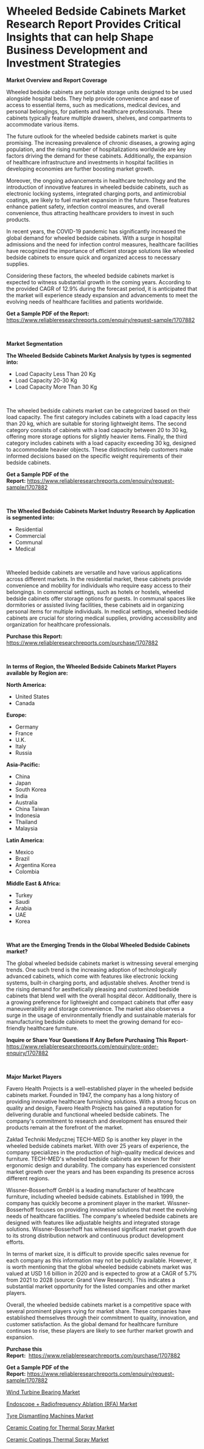 <p><h1>Wheeled Bedside Cabinets Market Research Report Provides Critical Insights that can help Shape Business Development and Investment Strategies</h1></p><p><strong>Market Overview and Report Coverage</strong></p>
<p><p>Wheeled bedside cabinets are portable storage units designed to be used alongside hospital beds. They help provide convenience and ease of access to essential items, such as medications, medical devices, and personal belongings, for patients and healthcare professionals. These cabinets typically feature multiple drawers, shelves, and compartments to accommodate various items.</p><p>The future outlook for the wheeled bedside cabinets market is quite promising. The increasing prevalence of chronic diseases, a growing aging population, and the rising number of hospitalizations worldwide are key factors driving the demand for these cabinets. Additionally, the expansion of healthcare infrastructure and investments in hospital facilities in developing economies are further boosting market growth.</p><p>Moreover, the ongoing advancements in healthcare technology and the introduction of innovative features in wheeled bedside cabinets, such as electronic locking systems, integrated charging ports, and antimicrobial coatings, are likely to fuel market expansion in the future. These features enhance patient safety, infection control measures, and overall convenience, thus attracting healthcare providers to invest in such products.</p><p>In recent years, the COVID-19 pandemic has significantly increased the global demand for wheeled bedside cabinets. With a surge in hospital admissions and the need for infection control measures, healthcare facilities have recognized the importance of efficient storage solutions like wheeled bedside cabinets to ensure quick and organized access to necessary supplies.</p><p>Considering these factors, the wheeled bedside cabinets market is expected to witness substantial growth in the coming years. According to the provided CAGR of 12.9% during the forecast period, it is anticipated that the market will experience steady expansion and advancements to meet the evolving needs of healthcare facilities and patients worldwide.</p></p>
<p><strong>Get a Sample PDF of the Report:</strong> <a href="https://www.reliableresearchreports.com/enquiry/request-sample/1707882">https://www.reliableresearchreports.com/enquiry/request-sample/1707882</a></p>
<p>&nbsp;</p>
<p><strong>Market Segmentation</strong></p>
<p><strong>The Wheeled Bedside Cabinets Market Analysis by types is segmented into:</strong></p>
<p><ul><li>Load Capacity Less Than 20 Kg</li><li>Load Capacity 20-30 Kg</li><li>Load Capacity More Than 30 Kg</li></ul></p>
<p>&nbsp;</p>
<p><p>The wheeled bedside cabinets market can be categorized based on their load capacity. The first category includes cabinets with a load capacity less than 20 kg, which are suitable for storing lightweight items. The second category consists of cabinets with a load capacity between 20 to 30 kg, offering more storage options for slightly heavier items. Finally, the third category includes cabinets with a load capacity exceeding 30 kg, designed to accommodate heavier objects. These distinctions help customers make informed decisions based on the specific weight requirements of their bedside cabinets.</p></p>
<p><strong>Get a Sample PDF of the Report:</strong>&nbsp;<a href="https://www.reliableresearchreports.com/enquiry/request-sample/1707882">https://www.reliableresearchreports.com/enquiry/request-sample/1707882</a></p>
<p>&nbsp;</p>
<p><strong>The Wheeled Bedside Cabinets Market Industry Research by Application is segmented into:</strong></p>
<p><ul><li>Residential</li><li>Commercial</li><li>Communal</li><li>Medical</li></ul></p>
<p>&nbsp;</p>
<p><p>Wheeled bedside cabinets are versatile and have various applications across different markets. In the residential market, these cabinets provide convenience and mobility for individuals who require easy access to their belongings. In commercial settings, such as hotels or hostels, wheeled bedside cabinets offer storage options for guests. In communal spaces like dormitories or assisted living facilities, these cabinets aid in organizing personal items for multiple individuals. In medical settings, wheeled bedside cabinets are crucial for storing medical supplies, providing accessibility and organization for healthcare professionals.</p></p>
<p><strong>Purchase this Report:</strong>&nbsp; <a href="https://www.reliableresearchreports.com/purchase/1707882">https://www.reliableresearchreports.com/purchase/1707882</a></p>
<p>&nbsp;</p>
<p><strong>In terms of Region, the Wheeled Bedside Cabinets Market Players available by Region are:</strong></p>
<p>
    <p> <strong> North America: </strong>
        <ul>
            <li>United States</li>
            <li>Canada</li>
        </ul>
        </p> 
    <p> <strong> Europe: </strong>
        <ul>
            <li>Germany</li>
            <li>France</li>
            <li>U.K.</li>
            <li>Italy</li>
            <li>Russia</li>
        </ul>
        </p> 
    <p> <strong> Asia-Pacific: </strong>
        <ul>
            <li>China</li>
            <li>Japan</li>
            <li>South Korea</li>
            <li>India</li>
            <li>Australia</li>
            <li>China Taiwan</li>
            <li>Indonesia</li>
            <li>Thailand</li>
            <li>Malaysia</li>
        </ul>
        </p> 
    <p> <strong> Latin America: </strong>
        <ul>
            <li>Mexico</li>
            <li>Brazil</li>
            <li>Argentina Korea</li>
            <li>Colombia</li>
        </ul>
        </p> 
    <p> <strong> Middle East & Africa: </strong>
        <ul>
            <li>Turkey</li>
            <li>Saudi</li>
            <li>Arabia</li>
            <li>UAE</li>
            <li>Korea</li>
        </ul>
    </p>
    </p>
<p>&nbsp;</p>
<p><strong>What are the Emerging Trends in the Global Wheeled Bedside Cabinets market?</strong></p>
<p><p>The global wheeled bedside cabinets market is witnessing several emerging trends. One such trend is the increasing adoption of technologically advanced cabinets, which come with features like electronic locking systems, built-in charging ports, and adjustable shelves. Another trend is the rising demand for aesthetically pleasing and customized bedside cabinets that blend well with the overall hospital décor. Additionally, there is a growing preference for lightweight and compact cabinets that offer easy maneuverability and storage convenience. The market also observes a surge in the usage of environmentally friendly and sustainable materials for manufacturing bedside cabinets to meet the growing demand for eco-friendly healthcare furniture.</p></p>
<p><strong>Inquire or Share Your Questions If Any Before Purchasing This Report</strong>- <a href="https://www.reliableresearchreports.com/enquiry/pre-order-enquiry/1707882">https://www.reliableresearchreports.com/enquiry/pre-order-enquiry/1707882</a></p>
<p>&nbsp;</p>
<p><strong>Major Market Players</strong></p>
<p><p>Favero Health Projects is a well-established player in the wheeled bedside cabinets market. Founded in 1947, the company has a long history of providing innovative healthcare furnishing solutions. With a strong focus on quality and design, Favero Health Projects has gained a reputation for delivering durable and functional wheeled bedside cabinets. The company's commitment to research and development has ensured their products remain at the forefront of the market.</p><p>Zakład Techniki Medycznej TECH-MED Sp is another key player in the wheeled bedside cabinets market. With over 25 years of experience, the company specializes in the production of high-quality medical devices and furniture. TECH-MED's wheeled bedside cabinets are known for their ergonomic design and durability. The company has experienced consistent market growth over the years and has been expanding its presence across different regions.</p><p>Wissner-Bosserhoff GmbH is a leading manufacturer of healthcare furniture, including wheeled bedside cabinets. Established in 1999, the company has quickly become a prominent player in the market. Wissner-Bosserhoff focuses on providing innovative solutions that meet the evolving needs of healthcare facilities. The company's wheeled bedside cabinets are designed with features like adjustable heights and integrated storage solutions. Wissner-Bosserhoff has witnessed significant market growth due to its strong distribution network and continuous product development efforts.</p><p>In terms of market size, it is difficult to provide specific sales revenue for each company as this information may not be publicly available. However, it is worth mentioning that the global wheeled bedside cabinets market was valued at USD 1.6 billion in 2020 and is expected to grow at a CAGR of 5.7% from 2021 to 2028 (source: Grand View Research). This indicates a substantial market opportunity for the listed companies and other market players.</p><p>Overall, the wheeled bedside cabinets market is a competitive space with several prominent players vying for market share. These companies have established themselves through their commitment to quality, innovation, and customer satisfaction. As the global demand for healthcare furniture continues to rise, these players are likely to see further market growth and expansion.</p></p>
<p><strong>Purchase this Report:</strong>&nbsp;&nbsp;<a href="https://www.reliableresearchreports.com/purchase/1707882">https://www.reliableresearchreports.com/purchase/1707882</a></p>
<p></p>
<p><strong>Get a Sample PDF of the Report:</strong>&nbsp;<a href="https://www.reliableresearchreports.com/enquiry/request-sample/1707882">https://www.reliableresearchreports.com/enquiry/request-sample/1707882</a></p>
<p><p><a href="https://www.linkedin.com/pulse/wind-turbine-bearing-market-research-report-unlocks-analysis/">Wind Turbine Bearing Market</a></p><p><a href="https://github.com/BryceTownsendr/Market-Research-Report-List-1/blob/main/endoscope-radiofrequency-ablation-rfa-market.md">Endoscope + Radiofrequency Ablation (RFA) Market</a></p><p><a href="https://www.linkedin.com/pulse/tyre-dismantling-machines-market-size-share-global-analysis/">Tyre Dismantling Machines Market</a></p><p><a href="https://medium.com/@santosdicki2023/decoding-ceramic-coating-for-thermal-spray-market-metrics-market-share-trends-and-growth-03a20b5a43f2">Ceramic Coating for Thermal Spray Market</a></p><p><a href="https://medium.com/@santaraynor/ceramic-coatings-thermal-spray-market-comprehensive-assessment-by-type-application-and-geography-8f5ce8810415">Ceramic Coatings Thermal Spray Market</a></p></p>